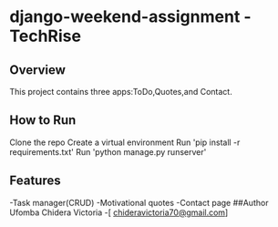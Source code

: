 # django-weekend-assignment - TechRise
## Overview
This project contains three apps:ToDo,Quotes,and Contact.

## How to Run
Clone the repo
Create a virtual environment
Run 'pip install -r requirements.txt'
Run 'python manage.py runserver'

##  Features
-Task manager(CRUD)
-Motivational quotes
-Contact page
##Author
Ufomba Chidera Victoria -[ chideravictoria70@gmail.com]
